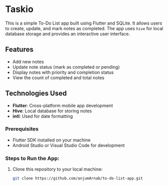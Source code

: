 # Taskio

This is a simple To-Do List app built using Flutter and SQLite. It allows users to create, update, and mark notes as completed. The app uses `hive` for local database storage and provides an interactive user interface.

## Features
- Add new notes
- Update note status (mark as completed or pending)
- Display notes with priority and completion status
- View the count of completed and total notes

## Technologies Used
- **Flutter**: Cross-platform mobile app development
- **Hive**: Local database for storing notes
- **intl**: Used for date formatting

### Prerequisites
- Flutter SDK installed on your machine
- Android Studio or Visual Studio Code for development

### Steps to Run the App:

1. Clone this repository to your local machine:
   ```bash
   git clone https://github.com/anjumArnab/to-do-list-app.git
